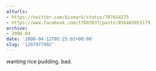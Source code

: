 ```yaml
---
alturls:
- https://twitter.com/bismark/status/787654275
- https://www.facebook.com/17803937/posts/856465055179
archive:
- 2008-04
date: '2008-04-12T05:25:02+00:00'
slug: '1207977902'
---
```


wanting rice pudding. bad.


